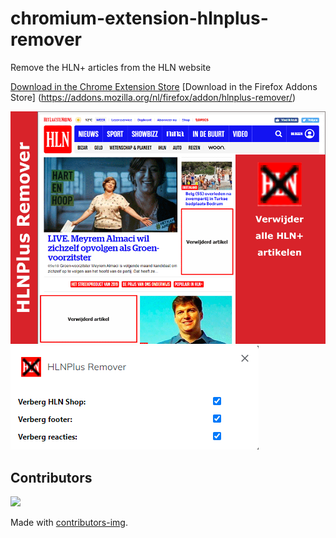# chromium-extension-hlnplus-remover
Remove the HLN+ articles from the HLN website

[Download in the Chrome Extension Store](https://chrome.google.com/webstore/detail/hlnplus-remover/hhfbgiappakpimphhnbkfjoijlenkmdm?hl=nl&authuser=0)
[Download in the Firefox Addons Store] (https://addons.mozilla.org/nl/firefox/addon/hlnplus-remover/)

![](/store%20images/920x680.png)
![](/store%20images/screenshot-options.png)

## Contributors
<a href="https://github.com/Drieze/chromium-extension-hlnplus-remover/graphs/contributors">
  <img src="https://contrib.rocks/image?repo=Drieze/chromium-extension-hlnplus-remover" />
</a>

Made with [contributors-img](https://contrib.rocks).

